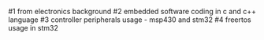 #1 from electronics background
#2 embedded software coding in c and c++ language
#3 controller peripherals usage - msp430 and stm32
#4 freertos usage in stm32


